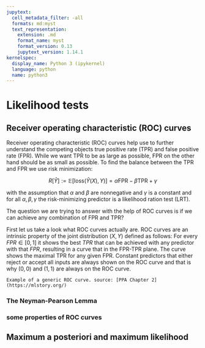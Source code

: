 ```yaml
---
jupytext:
  cell_metadata_filter: -all
  formats: md:myst
  text_representation:
    extension: .md
    format_name: myst
    format_version: 0.13
    jupytext_version: 1.14.1
kernelspec:
  display_name: Python 3 (ipykernel)
  language: python
  name: python3
---
```

# Likelihood tests

## Receiver operating characteristic (ROC) curves

Receiver operating characteristic (ROC) curves help use to further understand the competing objects true positive rate (TPR) and false positive rate (FPR). While we want TPR to be as large as possible, FPR on the other hand should be as small as possible. To find the balance between the TPR and FPR we use risk minimization:

$$
    R[\hat{Y}] := \mathbb{E} [\mathrm{loss}(\hat{Y}(X), Y)] = \alpha \mathrm{FPR} - \beta \mathrm{TPR} + \gamma
$$

with the assumption that $\alpha$ and $\beta$ are nonnegative and $\gamma$ is a constant and for all $\alpha, \beta, \gamma$ the risk-minimizing predictor is a likelihood ration test (LRT).

The question we are trying to answer with the help of ROC curves is if we can achieve any combination of FPR and TPR? 

<!-- Most of this information is from the lecture notebook and PPA Chapter 2 and therefore sounds very similar. I want to add some more context but I don't know exactly what with out adding something unneccessary 
-->
First let us take a look what ROC curves actually are. ROC curves are an intrinsic property of the joint distribution $(X, Y)$ defined as follows: For every $FPR \in [0, 1]$ it shows the best $TPR$ that can be achieved with any predictor with that $FPR$, resulting in a curve that in the FPR-TPR plane. The curve shows the maximal TPR for any given FPR. Constant predictors that either reject or accept all inputs are always shown on the ROC curve and that is why $(0,0)$ and $(1,1)$ are always on the ROC curve.

```{figure} ./images/roc_curve.png
Example of a generic ROC curve. source: [PPA Chapter 2](https://mlstory.org/)
```

### The Neyman-Pearson Lemma

### some properties of ROC curves

## Maximum a posteriori and maximum likelihood
